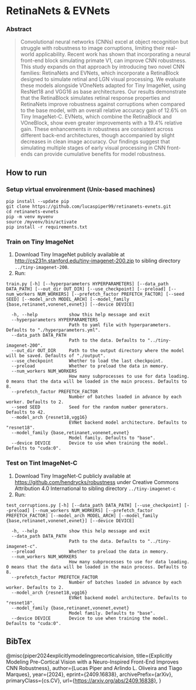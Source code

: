 # RetinaNets & EVNets

### Abstract

> Convolutional neural networks (CNNs) excel at object recognition but struggle with robustness to image corruptions, limiting their real-world applicability. Recent work has shown that incorporating a neural front-end block simulating primate V1, can improve CNN robustness. This study expands on that approach by introducing two novel CNN families: RetinaNets and EVNets, which incorporate a RetinaBlock designed to simulate retinal and LGN visual processing. We evaluate these models alongside VOneNets adapted for Tiny ImageNet, using ResNet18 and VGG16 as base architectures. Our results demonstrate that the RetinaBlock simulates retinal response properties and RetinaNets improve robustness against corruptions when compared to the base model, with an overall relative accuracy gain of 12.6% on Tiny ImageNet-C. EVNets, which combine the RetinaBlock and VOneBlock, show even greater improvements with a 19.4% relative gain. These enhancements in robustness are consistent across different back-end architectures, though accompanied by slight decreases in clean image accuracy. Our findings suggest that simulating multiple stages of early visual processing in CNN front-ends can provide cumulative benefits for model robustness.

## How to run

### Setup virtual envoirenment (Unix-based machines)

```
pip install --update pip
git clone https://github.com/lucaspiper99/retinanets-evnets.git
cd retinanets-evnets
pip -m venv myvenv
source /myvenv/bin/activate
pip install -r requirements.txt
```

### Train on Tiny ImageNet

1. Download Tiny ImageNet publicly available at <http://cs231n.stanford.edu/tiny-imagenet-200.zip> to sibling directory `../tiny-imagenet-200`.
2. Run:

```
train.py [-h] [--hyperparameters HYPERPARAMETERS] [--data_path DATA_PATH] [--out_dir OUT_DIR] [--use_checkpoint] [--preload] [--num_workers NUM_WORKERS] [--prefetch_factor PREFETCH_FACTOR] [--seed SEED] [--model_arch MODEL_ARCH] [--model_family {base,retinanet,vonenet,evnet}] [--device DEVICE]

  -h, --help            show this help message and exit
  --hyperparameters HYPERPARAMETERS
                        Path to yaml file with hyperparameters. Defaults to "./hyperparameters.yml". 
  --data_path DATA_PATH
                        Path to the data. Defaults to "../tiny-imagenet-200".
  --out_dir OUT_DIR     Path to the output directory where the model will be saved. Defaults of "./output".
  --use_checkpoint      Whether to load the last checkpoint.
  --preload             Whether to preload the data in memory.
  --num_workers NUM_WORKERS
                        How many subprocesses to use for data loading. 0 means that the data will be loaded in the main process. Defaults to 8.
  --prefetch_factor PREFETCH_FACTOR
                        Number of batches loaded in advance by each worker. Defaults to 2.
  --seed SEED           Seed for the random number generators. Defaults to 42.
  --model_arch {resnet18,vgg16}
                        EVNet backend model architecture. Defaults to "resnet18".
  --model_family {base,retinanet,vonenet,evnet}
                        Model family. Defaults to "base".
  --device DEVICE       Device to use when training the model. Defaults to "cuda:0".
  ```

### Test on Tint ImageNet-C

1. Download Tiny ImageNet-C publicly available at <https://github.com/hendrycks/robustness> under Creative Commons Attribution 4.0 International to sibling directory `../tiny-imagenet-c`
2. Run:

```
test_corruptions.py [-h] [--data_path DATA_PATH] [--use_checkpoint] [--preload] [--num_workers NUM_WORKERS] [--prefetch_factor PREFETCH_FACTOR] [--model_arch MODEL_ARCH] [--model_family {base,retinanet,vonenet,evnet}] [--device DEVICE]

  -h, --help            show this help message and exit
  --data_path DATA_PATH
                        Path to the data. Defaults to "../tiny-imagenet-c".
  --preload             Whether to preload the data in memory.
  --num_workers NUM_WORKERS
                        How many subprocesses to use for data loading. 0 means that the data will be loaded in the main process. Defaults to 8.
  --prefetch_factor PREFETCH_FACTOR
                        Number of batches loaded in advance by each worker. Defaults to 2.
  --model_arch {resnet18,vgg16}
                        EVNet backend model architecture. Defaults to "resnet18".
  --model_family {base,retinanet,vonenet,evnet}
                        Model family. Defaults to "base".
  --device DEVICE       Device to use when training the model. Defaults to "cuda:0".
  ```

## BibTex

@misc{piper2024explicitlymodelingprecorticalvision,
      title={Explicitly Modeling Pre-Cortical Vision with a Neuro-Inspired Front-End Improves CNN Robustness}, 
      author={Lucas Piper and Arlindo L. Oliveira and Tiago Marques},
      year={2024},
      eprint={2409.16838},
      archivePrefix={arXiv},
      primaryClass={cs.CV},
      url={https://arxiv.org/abs/2409.16838}, 
}
